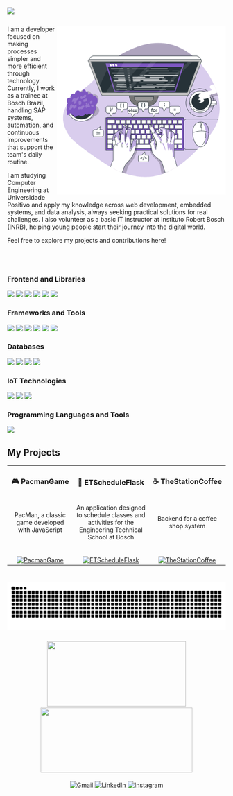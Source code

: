 <h1 align="left">
 <img src="https://readme-typing-svg.herokuapp.com?font=Righteous&size=35&duration=4000&pause=500&color=7A0BD0&vCenter=true&width=500&height=70&lines=Hello!;I'm+Gabriela+Laureano" />
</h1>
<img src="code-typing-animate.svg" alt="ilustração de um computador" min-width="250px" max-width="3000px" width="390px" align="right">

I am a developer focused on making processes simpler and more efficient through technology. Currently, I work as a trainee at Bosch Brazil, handling SAP systems, automation, and continuous improvements that support the team's daily routine.

I am studying Computer Engineering at Universidade Positivo and apply my knowledge across web development, embedded systems, and data analysis, always seeking practical solutions for real challenges. I also volunteer as a basic IT instructor at Instituto Robert Bosch (INRB), helping young people start their journey into the digital world.

Feel free to explore my projects and contributions here!

<br/><br/>

### Frontend and Libraries
<p align="left">
   <img src="https://img.shields.io/badge/React-20232A?style=for-the-badge&logo=react&logoColor=61DAFB" />
   <img src="https://img.shields.io/badge/HTML5-E34F26?style=for-the-badge&logo=html5&logoColor=white" />
   <img src="https://img.shields.io/badge/CSS-E34F26?style=for-the-badge&logo=CSS&logoColor=white" />
   <img src="https://img.shields.io/badge/EJS-323330?style=for-the-badge&logo=EJS&logoColor=F7DF1E" />
   <img src="https://img.shields.io/badge/JavaScript-323330?style=for-the-badge&logo=javascript&logoColor=F7DF1E" />
   <img src="https://img.shields.io/badge/TypeScript-323330?style=for-the-badge&logo=TypeScript&logoColor=F7DF1E" />
</p>

### Frameworks and Tools
<p align="left">
   <img src="https://img.shields.io/badge/Spring-6DB33F?style=for-the-badge&logo=spring&logoColor=white" />
   <img src="https://img.shields.io/badge/node.js-6DA55F?style=for-the-badge&logo=node.js&logoColor=white" />
   <img src="https://img.shields.io/badge/bootstrap-6DA55F?style=for-the-badge&logo=bootstrap&logoColor=white" />
   <img src="https://img.shields.io/badge/figma-6DA55F?style=for-the-badge&logo=figma&logoColor=white" />
   <img src="https://img.shields.io/badge/git-6DA55F?style=for-the-badge&logo=git&logoColor=white" />
   <img src="https://img.shields.io/badge/markdown-6DA55F?style=for-the-badge&logo=markdown&logoColor=white" />
</p>

### Databases
<p align="left">
   <img src="https://img.shields.io/badge/Microsoft%20SQL%20Server-CC2927?style=for-the-badge&logo=microsoft%20sql%20server&logoColor=white" />
   <img src="https://img.shields.io/badge/mysql-4479A1.svg?style=for-the-badge&logo=mysql&logoColor=white" />
   <img src="https://img.shields.io/badge/MongoDB-%234ea94b.svg?style=for-the-badge&logo=mongodb&logoColor=white" />
   <img src="https://img.shields.io/badge/firebase-%234ea94b.svg?style=for-the-badge&logo=firebase&logoColor=white" />
</p>

### IoT Technologies
<p align="left"> 
 <img src="https://img.shields.io/badge/Arduino-00979D?style=for-the-badge&logo=arduino&logoColor=white" /> 
 <img src="https://img.shields.io/badge/ESP32-40A9F8?style=for-the-badge&logo=espressif&logoColor=white" /> 
 <img src="https://img.shields.io/badge/IoT%20Protocols-FF6F00?style=for-the-badge&logo=internet-explorer&logoColor=white" /> 
</p>

### Programming Languages and Tools
<p align="left">
  <img src="https://skillicons.dev/icons?i=c,java,cpp,py"/>
</p>

## My Projects
<div align="center">
  <table>
    <tr>
      <td align="center" width="280">
        <h3>🎮 PacmanGame</h3>
      </td>
      <td align="center" width="280">
        <h3>📅 ETScheduleFlask</h3>
      </td>
      <td align="center" width="280">
        <h3>☕ TheStationCoffee</h3>
      </td>
    </tr>
    <tr>
      <td align="center" width="280">
        <p>PacMan, a classic game developed with JavaScript</p>
      </td>
      <td align="center" width="280">
        <p>An application designed to schedule classes and activities for the Engineering Technical School at Bosch</p>
      </td>
      <td align="center" width="280">
        <p>Backend for a coffee shop system</p>
      </td>
    </tr>
    <tr>
      <td align="center" width="280">
        <br>
        <a href="https://github.com/loregbrw/PacmanGame">
          <img src="https://img.shields.io/badge/View_Project-7A0BD0?style=for-the-badge&logo=github&logoColor=white" alt="PacmanGame"/>
        </a>
      </td>
      <td align="center" width="280">
        <br>
        <a href="https://github.com/AndreLuisPLuz/ETScheduleFlask">
          <img src="https://img.shields.io/badge/View_Project-7A0BD0?style=for-the-badge&logo=github&logoColor=white" alt="ETScheduleFlask"/>
        </a>
      </td>
      <td align="center" width="280">
        <br>
        <a href="https://github.com/gblaureano/TheStationCoffeeBackend">
          <img src="https://img.shields.io/badge/View_Project-7A0BD0?style=for-the-badge&logo=github&logoColor=white" alt="TheStationCoffee"/>
        </a>
      </td>
    </tr>
  </table>
</div>

##
<h1 align="center">
 <picture>
   <source media="(prefers-color-scheme: dark)" srcset="https://raw.githubusercontent.com/YasminTrembulack/YasminTrembulack/output/github-contribution-grid-snake-dark.svg">
   <source media="(prefers-color-scheme: light)" srcset="https://raw.githubusercontent.com/YasminTrembulack/YasminTrembulack/output/github-contribution-grid-snake.svg">
   <img alt="github contribution grid snake animation" src="https://raw.githubusercontent.com/YasminTrembulack/YasminTrembulack/output/github-contribution-grid-snake.svg">
 </picture>   
</h1>

<div align="center">
  <img src="https://github-readme-stats.vercel.app/api/top-langs/?username=gblaureano&layout=compact&langs_count=7&theme=transparent&bg_color=0a0a0a&border_color=bd58e0&show_icons=true&icon_color=30A3DC&title_color=3ae3f2&text_color=FFF&rank_icon=github" width="320" height="150"/>
  <img src="https://github-readme-stats.vercel.app/api/?username=gblaureano&theme=transparent&bg_color=0a0a0a&border_color=bd58e0&show_icons=true&icon_color=30A3DC&title_color=3ae3f2&text_color=FFF&rank_icon=github" width="350" height="150"/>
</div>

<br/>

<div align="center">
  <a href="mailto:gabriela.laureano2007@gmail.com">
    <img src="https://img.shields.io/badge/-Gmail-7A0BD0?style=for-the-badge&logo=gmail&logoColor=white" alt="Gmail"/>
  </a>
  <a href="https://www.linkedin.com/in/gabriela-laureano/">
    <img src="https://img.shields.io/badge/-LinkedIn-9A4BF5?style=for-the-badge&logo=linkedin&logoColor=white" alt="LinkedIn"/>
  </a>
  <a href="https://www.instagram.com/babislz/">
    <img src="https://img.shields.io/badge/-Instagram-B968F5?style=for-the-badge&logo=instagram&logoColor=white" alt="Instagram"/>
  </a>
</div>

<!-- Proudly created with GPRM ( https://gprm.itsvg.in ) -->
